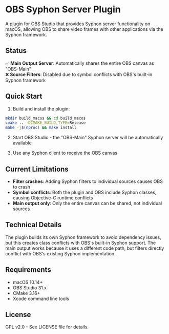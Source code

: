 # OBS Syphon Server Plugin

A plugin for OBS Studio that provides Syphon server functionality on macOS, allowing OBS to share video frames with other applications via the Syphon framework.

## Status

✅ **Main Output Server**: Automatically shares the entire OBS canvas as "OBS-Main"  
❌ **Source Filters**: Disabled due to symbol conflicts with OBS's built-in Syphon framework

## Quick Start

1. Build and install the plugin:
```bash
mkdir build_macos && cd build_macos
cmake .. -DCMAKE_BUILD_TYPE=Release
make -j$(nproc) && make install
```

2. Start OBS Studio - the "OBS-Main" Syphon server will be automatically available

3. Use any Syphon client to receive the OBS canvas

## Current Limitations

- **Filter crashes**: Adding Syphon filters to individual sources causes OBS to crash
- **Symbol conflicts**: Both the plugin and OBS include Syphon classes, causing Objective-C runtime conflicts
- **Main output only**: Only the entire canvas can be shared, not individual sources

## Technical Details

The plugin builds its own Syphon framework to avoid dependency issues, but this creates class conflicts with OBS's built-in Syphon support. The main output works because it uses a different code path, but filters directly conflict with OBS's existing Syphon implementation.

## Requirements

- macOS 10.14+
- OBS Studio 31.x
- CMake 3.16+
- Xcode command line tools

## License

GPL v2.0 - See LICENSE file for details.
